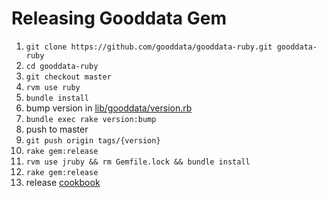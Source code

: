 # Releasing Gooddata Gem

1. `git clone https://github.com/gooddata/gooddata-ruby.git gooddata-ruby`
1. `cd gooddata-ruby`
1. `git checkout master`
1. `rvm use ruby`
1. `bundle install`
1. bump version in [lib/gooddata/version.rb](lib/gooddata/version.rb)
1. `bundle exec rake version:bump`
1. push to master
1. `git push origin tags/{version}`
1. `rake gem:release`
1. `rvm use jruby && rm Gemfile.lock && bundle install`
1. `rake gem:release`
1. release [cookbook](https://github.com/gooddata/gooddata-ruby-examples)
